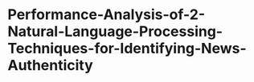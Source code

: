# Performance-Analysis-of-2-Natural-Language-Processing-Techniques-for-Identifying-News-Authenticity